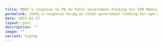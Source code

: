 ```yaml
---
title: MDDI's response to PQ on Total Government Funding for SPH Media Trust in FY2024
permalink: /mddi-s-response-to-pq-on-total-government-funding-for-sph-media-trust-in-fy2024/
date: 2025-02-27
layout: post
description: ""
image: ""
variant: tiptap
---
```

